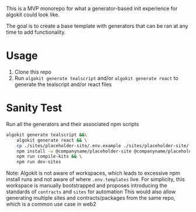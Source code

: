 This is a MVP monorepo for what a generator-based init experience for algokit could look like. 

The goal is to create a base template with generators that can be ran at any time to add functionality.

# Usage

1. Clone this repo
2. Run `algokit generate tealscript` and/or `algokit generate react` to generate the tealscript and/or react files

# Sanity Test

Run all the generators and their associated npm scripts

```bash
algokit generate tealscript &&\
    algokit generate react && \
    cp ./sites/placeholder-site/.env.example ./sites/placeholder-site/.env && \
    npm install -w @companyname/placeholder-site @companyname/placeholder-kit --save && \
    npm run compile-kits && \
    npm run dev-sites
```
Note: Algokit is not aware of workspaces, which leads to excessive npm install runs and not aware of where `.env.templates` live. 
For simplicity, this workspace is manually bootstrapped and proposes introducing the standards of `contracts` and `sites` for automation
This would also allow generating multiple sites and contracts/packages from the same repo, which is a common use case in web2
